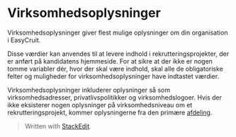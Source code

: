 # Virksomhedsoplysninger

Virksomhedsoplysninger giver flest mulige oplysninger om din organisation i EasyCruit.

Disse værdier kan anvendes til at levere indhold i rekrutteringsprojekter, der er anført på kandidatens hjemmeside. For at sikre at der ikke er nogen tomme variabler dér, hvor der skal være indhold, skal alle de obligatoriske felter og muligheder for virksomhedsoplysninger have indtastet værdier.

Virksomhedsoplysninger inkluderer oplysninger så som virksomhedsadresser, privatlivspolitikker og virksomhedslogoer. Hvis der ikke eksisterer nogen oplysninger på virksomhedsniveau om et rekrutteringsprojekt, kommer oplysningerne fra den primære  [afdeling](departments.htm).


> Written with [StackEdit](https://stackedit.io/).
<!--stackedit_data:
eyJoaXN0b3J5IjpbNTMyMTIzMzAyXX0=
-->